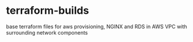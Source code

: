 # terraform-builds
base terraform files for aws provisioning, NGINX and RDS in AWS VPC with surrounding network components
